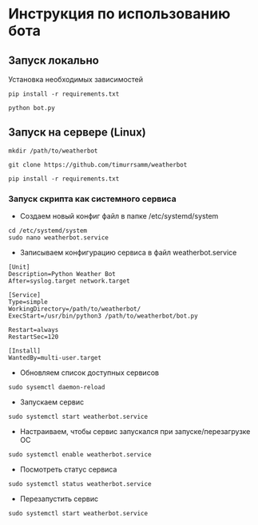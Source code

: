 # Инструкция по использованию бота

## Запуск локально

Установка необходимых зависимостей

`pip install -r requirements.txt`

`python bot.py`

## Запуск на сервере (Linux)

```
mkdir /path/to/weatherbot

git clone https://github.com/timurrsamm/weatherbot

pip install -r requirements.txt

```

### Запуск скрипта как системного сервиса

- Создаем новый конфиг файл в папке /etc/systemd/system
```
cd /etc/systemd/system
sudo nano weatherbot.service
```

- Записываем конфигурацию сервиса в файл weatherbot.service

```
[Unit]
Description=Python Weather Bot
After=syslog.target network.target

[Service]
Type=simple
WorkingDirectory=/path/to/weatherbot/
ExecStart=/usr/bin/python3 /path/to/weatherbot/bot.py

Restart=always
RestartSec=120

[Install]
WantedBy=multi-user.target
```

- Обновляем список доступных сервисов  

```
sudo sysemctl daemon-reload
```

- Запускаем сервис

```
sudo systemctl start weatherbot.service
```

- Настраиваем, чтобы сервис запускался при запуске/перезагрузке ОС

```
sudo systemctl enable weatherbot.service 
```

- Посмотреть статус сервиса

```
sudo systemctl status weatherbot.service
```

- Перезапустить сервис

```
sudo systemctl start weatherbot.service
```